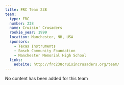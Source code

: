 ```yaml
---
title: FRC Team 238
team:
  type: FRC
  number: 238
  name: Cruisin' Crusaders
  rookie_year: 1999
  location: Manchester, NH, USA
  sponsors:
    - Texas Instruments
    - Bosch Community Foundation
    - Manchester Memorial High School
  links:
    Website: http://frc238cruisincrusaders.org/team/
---
```

No content has been added for this team